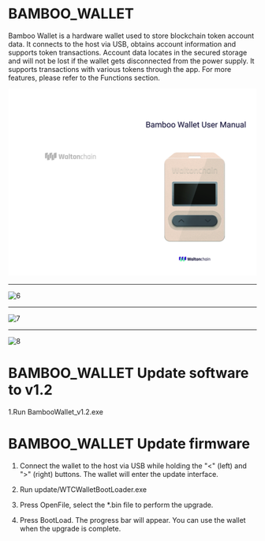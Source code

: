 # BAMBOO_WALLET

Bamboo Wallet is a hardware wallet used to store blockchain token account data. It connects to the host via USB, obtains account information and supports token transactions. Account data locates in the secured storage and will not be lost if the wallet gets disconnected from the power supply. It supports transactions with various tokens through the app. For more features, please refer to the Functions section.

![5](pic/5.jpeg)

****

![6](pic/6.jpeg)



****

![7](pic/7.jpeg)

****

![8](pic/8.jpeg)


# BAMBOO_WALLET Update software to v1.2

1.Run  BambooWallet_v1.2.exe


# BAMBOO_WALLET Update firmware


1. Connect the wallet to the host via USB while holding the "<" (left) and ">" (right) buttons. The wallet will enter the update interface.

2. Run update/WTCWalletBootLoader.exe

3. Press OpenFile, select the *.bin file to perform the upgrade.

4. Press BootLoad. The progress bar will appear. You can use the wallet when the upgrade is complete.
